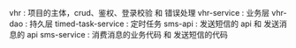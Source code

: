 vhr : 项目的主体，crud、鉴权、登录校验 和 错误处理
vhr-service : 业务层
vhr-dao : 持久层
timed-task-service : 定时任务
sms-api : 发送短信的 api 和 发送消息的 api
sms-service : 消费消息的业务代码 和 发送短信的代码